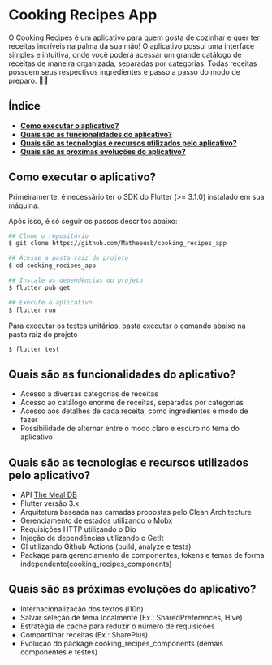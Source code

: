 # Cooking Recipes App

O Cooking Recipes é um aplicativo para quem gosta de cozinhar e quer ter receitas incríveis na palma da sua mão! O aplicativo possui uma interface simples e intuitiva, onde você poderá acessar um grande catálogo de receitas de maneira organizada, separadas por categorias. Todas receitas possuem seus respectivos ingredientes e passo a passo do modo de preparo. 🧑‍🍳

## Índice

- **[Como executar o aplicativo?](#Como-executar-o-aplicativo?)**
- **[Quais são as funcionalidades do aplicativo?](#Quais-são-as-funcionalidades-do-aplicativo?)**
- **[Quais são as tecnologias e recursos utilizados pelo aplicativo?](#Quais-são-as-tecnologias-e-recursos-utilizados-pelo-aplicativo?)**
- **[Quais são as próximas evoluções do aplicativo? ](#Quais-são-as-próximas-evoluções-do-aplicativo?)**


## Como executar o aplicativo?

Primeiramente, é necessário ter o SDK do Flutter (>= 3.1.0) instalado em sua máquina.

Após isso, é só seguir os passos descritos abaixo: 

```bash
## Clone o repositório
$ git clone https://github.com/Matheeusb/cooking_recipes_app

## Acesse a pasta raiz do projeto
$ cd cooking_recipes_app

## Instale as dependências do projeto
$ flutter pub get

## Execute o aplicativo
$ flutter run
```

Para executar os testes unitários, basta executar o comando abaixo na pasta raiz do projeto

```bash
$ flutter test
```

## Quais são as funcionalidades do aplicativo?

- Acesso a diversas categorias de receitas
- Acesso ao catálogo enorme de receitas, separadas por categorias
- Acesso aos detalhes de cada receita, como ingredientes e modo de fazer
- Possibilidade de alternar entre o modo claro e escuro no tema do aplicativo 

## Quais são as tecnologias e recursos utilizados pelo aplicativo?

- API [The Meal DB](https://www.themealdb.com/)
- Flutter versão 3.x
- Arquitetura baseada nas camadas propostas pelo Clean Architecture
- Gerenciamento de estados utilizando o Mobx
- Requisições HTTP utilizando o Dio
- Injeção de dependências utilizando o GetIt
- CI utilizando Github Actions (build, analyze e tests)
- Package para gerenciamento de componentes, tokens e temas de forma independente(cooking_recipes_components)

## Quais são as próximas evoluções do aplicativo? 

- Internacionalização dos textos (l10n)
- Salvar seleção de tema localmente (Ex.: SharedPreferences, Hive)
- Estratégia de cache para reduzir o número de requisições
- Compartilhar receitas (Ex.: SharePlus)
- Evolução do package cooking_recipes_components (demais componentes e testes)
